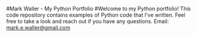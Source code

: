 #Mark Waller - My Python Portfolio
#Welcome to my Python portfolio! This code repository contains examples of Python code that I've written. Feel free to take a look and reach out if you have any questions. Email: mark.e.waller@gmail.com
